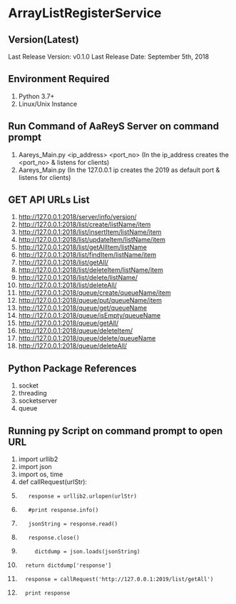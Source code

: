 # ArrayListRegisterService

Version(Latest)
----------------------
Last Release Version: v0.1.0
Last Release Date: September 5th, 2018 

Environment Required
----------------------
1.	Python 3.7+
2.	Linux/Unix Instance



Run Command of AaReyS Server on command prompt
---------------------------------------------------------
1.	Aareys_Main.py <ip_address> <port_no>  (In the ip_address creates the <port_no> & listens for clients)
2.	Aareys_Main.py (In the 127.0.0.1 ip creates the 2019 as default port & listens for clients)




GET API URLs List
--------------------
1.	http://127.0.0.1:2018/server/info/version/
2.	http://127.0.0.1:2018/list/create/listName/item
3.	http://127.0.0.1:2018/list/insertItem/listName/item
4.  http://127.0.0.1:2018/list/updateItem/listName/item
5.	http://127.0.0.1:2018/list/getAllItem/listName
6.	http://127.0.0.1:2018/list/findItem/listName/item
7.	http://127.0.0.1:2018/list/getAll/
8.	http://127.0.0.1:2018/list/deleteItem/listName/item
9.	http://127.0.0.1:2018/list/delete/listName/
10.	http://127.0.0.1:2018/list/deleteAll/
11.	http://127.0.0.1:2018/queue/create/queueName/item
12.	http://127.0.0.1:2018/queue/put/queueName/item
13.	http://127.0.0.1:2018/queue/get/queueName
14.	http://127.0.0.1:2018/queue/isEmpty/queueName
15.	http://127.0.0.1:2018/queue/getAll/
16. http://127.0.0.1:2018/queue/deleteItem/
17.	http://127.0.0.1:2018/queue/delete/queueName
18.	http://127.0.0.1:2018/queue/deleteAll/


Python Package References 
----------------------------
1.  socket
2.  threading
3.  socketserver 
4.  queue

Running py Script on command prompt to open URL
---------------------------------------------------
1. import urllib2
2. import json
3. import os, time
4. def callRequest(urlStr):
5.        response = urllib2.urlopen(urlStr)
6.	      #print response.info()
7.        jsonString = response.read()
8.        response.close()
9.       	dictdump = json.loads(jsonString)
10.       return dictdump['response']
11.       response = callRequest('http://127.0.0.1:2019/list/getAll')
12.       print response
